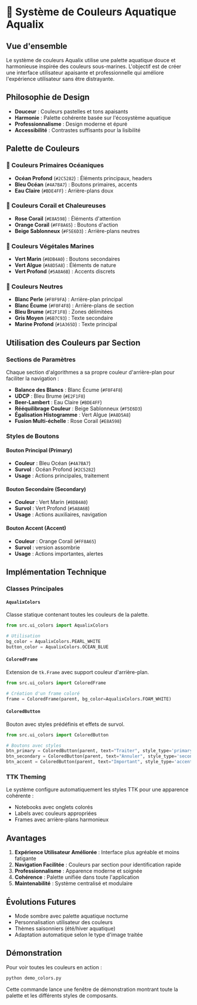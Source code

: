 # 🎨 Système de Couleurs Aquatique Aqualix

## Vue d'ensemble

Le système de couleurs Aqualix utilise une palette aquatique douce et harmonieuse inspirée des couleurs sous-marines. L'objectif est de créer une interface utilisateur apaisante et professionnelle qui améliore l'expérience utilisateur sans être distrayante.

## Philosophie de Design

- **Douceur** : Couleurs pastelles et tons apaisants
- **Harmonie** : Palette cohérente basée sur l'écosystème aquatique
- **Professionnalisme** : Design moderne et épuré
- **Accessibilité** : Contrastes suffisants pour la lisibilité

## Palette de Couleurs

### 🌊 Couleurs Primaires Océaniques
- **Océan Profond** (`#2C5282`) : Éléments principaux, headers
- **Bleu Océan** (`#4A7BA7`) : Boutons primaires, accents
- **Eau Claire** (`#BDE4FF`) : Arrière-plans doux

### 🪸 Couleurs Corail et Chaleureuses
- **Rose Corail** (`#E8A598`) : Éléments d'attention
- **Orange Corail** (`#FF8A65`) : Boutons d'action
- **Beige Sablonneux** (`#F5E6D3`) : Arrière-plans neutres

### 🌱 Couleurs Végétales Marines
- **Vert Marin** (`#8DB4A0`) : Boutons secondaires
- **Vert Algue** (`#A8D5A8`) : Éléments de nature
- **Vert Profond** (`#5A8A6B`) : Accents discrets

### 💎 Couleurs Neutres
- **Blanc Perle** (`#F8F9FA`) : Arrière-plan principal
- **Blanc Écume** (`#F0F4F8`) : Arrière-plans de section
- **Bleu Brume** (`#E2F1F8`) : Zones délimitées
- **Gris Moyen** (`#6B7C93`) : Texte secondaire
- **Marine Profond** (`#1A365D`) : Texte principal

## Utilisation des Couleurs par Section

### Sections de Paramètres
Chaque section d'algorithmes a sa propre couleur d'arrière-plan pour faciliter la navigation :

- **Balance des Blancs** : Blanc Écume (`#F0F4F8`)
- **UDCP** : Bleu Brume (`#E2F1F8`) 
- **Beer-Lambert** : Eau Claire (`#BDE4FF`)
- **Rééquilibrage Couleur** : Beige Sablonneux (`#F5E6D3`)
- **Égalisation Histogramme** : Vert Algue (`#A8D5A8`)
- **Fusion Multi-échelle** : Rose Corail (`#E8A598`)

### Styles de Boutons

#### Bouton Principal (Primary)
- **Couleur** : Bleu Océan (`#4A7BA7`)
- **Survol** : Océan Profond (`#2C5282`)
- **Usage** : Actions principales, traitement

#### Bouton Secondaire (Secondary)
- **Couleur** : Vert Marin (`#8DB4A0`)
- **Survol** : Vert Profond (`#5A8A6B`)
- **Usage** : Actions auxiliaires, navigation

#### Bouton Accent (Accent)
- **Couleur** : Orange Corail (`#FF8A65`)
- **Survol** : version assombrie
- **Usage** : Actions importantes, alertes

## Implémentation Technique

### Classes Principales

#### `AqualixColors`
Classe statique contenant toutes les couleurs de la palette.

```python
from src.ui_colors import AqualixColors

# Utilisation
bg_color = AqualixColors.PEARL_WHITE
button_color = AqualixColors.OCEAN_BLUE
```

#### `ColoredFrame`
Extension de `tk.Frame` avec support couleur d'arrière-plan.

```python
from src.ui_colors import ColoredFrame

# Création d'un frame coloré
frame = ColoredFrame(parent, bg_color=AqualixColors.FOAM_WHITE)
```

#### `ColoredButton`
Bouton avec styles prédéfinis et effets de survol.

```python
from src.ui_colors import ColoredButton

# Boutons avec styles
btn_primary = ColoredButton(parent, text="Traiter", style_type='primary')
btn_secondary = ColoredButton(parent, text="Annuler", style_type='secondary')
btn_accent = ColoredButton(parent, text="Important", style_type='accent')
```

### TTK Theming

Le système configure automatiquement les styles TTK pour une apparence cohérente :

- Notebooks avec onglets colorés
- Labels avec couleurs appropriées
- Frames avec arrière-plans harmonieux

## Avantages

1. **Expérience Utilisateur Améliorée** : Interface plus agréable et moins fatigante
2. **Navigation Facilitée** : Couleurs par section pour identification rapide
3. **Professionnalisme** : Apparence moderne et soignée
4. **Cohérence** : Palette unifiée dans toute l'application
5. **Maintenabilité** : Système centralisé et modulaire

## Évolutions Futures

- Mode sombre avec palette aquatique nocturne
- Personnalisation utilisateur des couleurs
- Thèmes saisonniers (été/hiver aquatique)
- Adaptation automatique selon le type d'image traitée

## Démonstration

Pour voir toutes les couleurs en action :

```bash
python demo_colors.py
```

Cette commande lance une fenêtre de démonstration montrant toute la palette et les différents styles de composants.
